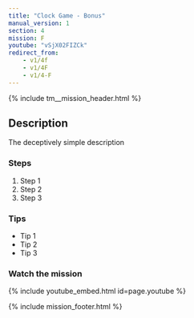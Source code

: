 ```yaml
---
title: "Clock Game - Bonus"
manual_version: 1
section: 4
mission: F
youtube: "vSjX02FIZCk"
redirect_from:
    - v1/4f
    - v1/4F
    - v1/4-F
---
```


{% include tm__mission_header.html %}

## Description

The deceptively simple description

### Steps

1. Step 1
2. Step 2
3. Step 3

### Tips

* Tip 1
* Tip 2
* Tip 3

### Watch the mission

{% include youtube_embed.html id=page.youtube %}

{% include mission_footer.html %}
